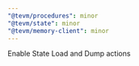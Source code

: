 ```yaml
---
"@tevm/procedures": minor
"@tevm/state": minor
"@tevm/memory-client": minor
---
```


Enable State Load and Dump actions
